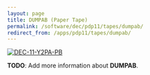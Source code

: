 ```yaml
---
layout: page
title: DUMPAB (Paper Tape)
permalink: /software/dec/pdp11/tapes/dumpab/
redirect_from: /apps/pdp11/tapes/dumpab/
---
```


[![DEC-11-Y2PA-PB](DEC-11-Y2PA-PB.jpg)](DEC-11-Y2PA-PB.json)

**TODO**: Add more information about **DUMPAB**.
